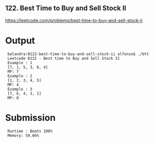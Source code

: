 ## 122. Best Time to Buy and Sell Stock II

https://leetcode.com/problems/best-time-to-buy-and-sell-stock-ii

# Output

     balandra:0122-best-time-to-buy-and-sell-stock-ii alfonso$ ./btt 
     Leetcode 0122 - Best time to Buy and Sell Stock II
     Example : 1
     [7, 1, 5, 3, 6, 4]
     MP: 7
     Example : 2
     [1, 2, 3, 4, 5]
     MP: 4
     Example : 3
     [7, 6, 4, 3, 1]
     MP: 0


# Submission

     Runtime : Beats 100%
     Memory: 59.66%